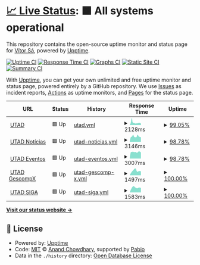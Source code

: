# [📈 Live Status](https://vitormss.github.io/upptime): <!--live status--> **🟩 All systems operational**

This repository contains the open-source uptime monitor and status page for [Vítor Sá](https://vitormss.github.io/upptime), powered by [Upptime](https://github.com/upptime/upptime).

[![Uptime CI](https://github.com/vitormss/upptime/workflows/Uptime%20CI/badge.svg)](https://github.com/vitormss/upptime/actions?query=workflow%3A%22Uptime+CI%22)
[![Response Time CI](https://github.com/vitormss/upptime/workflows/Response%20Time%20CI/badge.svg)](https://github.com/vitormss/upptime/actions?query=workflow%3A%22Response+Time+CI%22)
[![Graphs CI](https://github.com/vitormss/upptime/workflows/Graphs%20CI/badge.svg)](https://github.com/vitormss/upptime/actions?query=workflow%3A%22Graphs+CI%22)
[![Static Site CI](https://github.com/vitormss/upptime/workflows/Static%20Site%20CI/badge.svg)](https://github.com/vitormss/upptime/actions?query=workflow%3A%22Static+Site+CI%22)
[![Summary CI](https://github.com/vitormss/upptime/workflows/Summary%20CI/badge.svg)](https://github.com/vitormss/upptime/actions?query=workflow%3A%22Summary+CI%22)

With [Upptime](https://upptime.js.org), you can get your own unlimited and free uptime monitor and status page, powered entirely by a GitHub repository. We use [Issues](https://github.com/vitormss/upptime/issues) as incident reports, [Actions](https://github.com/vitormss/upptime/actions) as uptime monitors, and [Pages](https://vitormss.github.io/upptime) for the status page.

<!--start: status pages-->
<!-- This summary is generated by Upptime (https://github.com/upptime/upptime) -->
<!-- Do not edit this manually, your changes will be overwritten -->
<!-- prettier-ignore -->
| URL | Status | History | Response Time | Uptime |
| --- | ------ | ------- | ------------- | ------ |
| <img alt="" src="https://icons.duckduckgo.com/ip3/www.utad.pt.ico" height="13"> [UTAD](https://www.utad.pt) | 🟩 Up | [utad.yml](https://github.com/vitormss/upptime/commits/HEAD/history/utad.yml) | <details><summary><img alt="Response time graph" src="./graphs/utad/response-time-week.png" height="20"> 2128ms</summary><br><a href="https://vitormss.github.io/upptime/history/utad"><img alt="Response time 1901" src="https://img.shields.io/endpoint?url=https%3A%2F%2Fraw.githubusercontent.com%2Fvitormss%2Fupptime%2FHEAD%2Fapi%2Futad%2Fresponse-time.json"></a><br><a href="https://vitormss.github.io/upptime/history/utad"><img alt="24-hour response time 1593" src="https://img.shields.io/endpoint?url=https%3A%2F%2Fraw.githubusercontent.com%2Fvitormss%2Fupptime%2FHEAD%2Fapi%2Futad%2Fresponse-time-day.json"></a><br><a href="https://vitormss.github.io/upptime/history/utad"><img alt="7-day response time 2128" src="https://img.shields.io/endpoint?url=https%3A%2F%2Fraw.githubusercontent.com%2Fvitormss%2Fupptime%2FHEAD%2Fapi%2Futad%2Fresponse-time-week.json"></a><br><a href="https://vitormss.github.io/upptime/history/utad"><img alt="30-day response time 1901" src="https://img.shields.io/endpoint?url=https%3A%2F%2Fraw.githubusercontent.com%2Fvitormss%2Fupptime%2FHEAD%2Fapi%2Futad%2Fresponse-time-month.json"></a><br><a href="https://vitormss.github.io/upptime/history/utad"><img alt="1-year response time 1901" src="https://img.shields.io/endpoint?url=https%3A%2F%2Fraw.githubusercontent.com%2Fvitormss%2Fupptime%2FHEAD%2Fapi%2Futad%2Fresponse-time-year.json"></a></details> | <details><summary><a href="https://vitormss.github.io/upptime/history/utad">99.05%</a></summary><a href="https://vitormss.github.io/upptime/history/utad"><img alt="All-time uptime 99.33%" src="https://img.shields.io/endpoint?url=https%3A%2F%2Fraw.githubusercontent.com%2Fvitormss%2Fupptime%2FHEAD%2Fapi%2Futad%2Fuptime.json"></a><br><a href="https://vitormss.github.io/upptime/history/utad"><img alt="24-hour uptime 99.45%" src="https://img.shields.io/endpoint?url=https%3A%2F%2Fraw.githubusercontent.com%2Fvitormss%2Fupptime%2FHEAD%2Fapi%2Futad%2Fuptime-day.json"></a><br><a href="https://vitormss.github.io/upptime/history/utad"><img alt="7-day uptime 99.05%" src="https://img.shields.io/endpoint?url=https%3A%2F%2Fraw.githubusercontent.com%2Fvitormss%2Fupptime%2FHEAD%2Fapi%2Futad%2Fuptime-week.json"></a><br><a href="https://vitormss.github.io/upptime/history/utad"><img alt="30-day uptime 99.33%" src="https://img.shields.io/endpoint?url=https%3A%2F%2Fraw.githubusercontent.com%2Fvitormss%2Fupptime%2FHEAD%2Fapi%2Futad%2Fuptime-month.json"></a><br><a href="https://vitormss.github.io/upptime/history/utad"><img alt="1-year uptime 99.33%" src="https://img.shields.io/endpoint?url=https%3A%2F%2Fraw.githubusercontent.com%2Fvitormss%2Fupptime%2FHEAD%2Fapi%2Futad%2Fuptime-year.json"></a></details>
| <img alt="" src="https://icons.duckduckgo.com/ip3/noticias.utad.pt.ico" height="13"> [UTAD Notícias](https://noticias.utad.pt) | 🟩 Up | [utad-noticias.yml](https://github.com/vitormss/upptime/commits/HEAD/history/utad-noticias.yml) | <details><summary><img alt="Response time graph" src="./graphs/utad-noticias/response-time-week.png" height="20"> 3146ms</summary><br><a href="https://vitormss.github.io/upptime/history/utad-noticias"><img alt="Response time 3146" src="https://img.shields.io/endpoint?url=https%3A%2F%2Fraw.githubusercontent.com%2Fvitormss%2Fupptime%2FHEAD%2Fapi%2Futad-noticias%2Fresponse-time.json"></a><br><a href="https://vitormss.github.io/upptime/history/utad-noticias"><img alt="24-hour response time 2807" src="https://img.shields.io/endpoint?url=https%3A%2F%2Fraw.githubusercontent.com%2Fvitormss%2Fupptime%2FHEAD%2Fapi%2Futad-noticias%2Fresponse-time-day.json"></a><br><a href="https://vitormss.github.io/upptime/history/utad-noticias"><img alt="7-day response time 3146" src="https://img.shields.io/endpoint?url=https%3A%2F%2Fraw.githubusercontent.com%2Fvitormss%2Fupptime%2FHEAD%2Fapi%2Futad-noticias%2Fresponse-time-week.json"></a><br><a href="https://vitormss.github.io/upptime/history/utad-noticias"><img alt="30-day response time 3146" src="https://img.shields.io/endpoint?url=https%3A%2F%2Fraw.githubusercontent.com%2Fvitormss%2Fupptime%2FHEAD%2Fapi%2Futad-noticias%2Fresponse-time-month.json"></a><br><a href="https://vitormss.github.io/upptime/history/utad-noticias"><img alt="1-year response time 3146" src="https://img.shields.io/endpoint?url=https%3A%2F%2Fraw.githubusercontent.com%2Fvitormss%2Fupptime%2FHEAD%2Fapi%2Futad-noticias%2Fresponse-time-year.json"></a></details> | <details><summary><a href="https://vitormss.github.io/upptime/history/utad-noticias">98.78%</a></summary><a href="https://vitormss.github.io/upptime/history/utad-noticias"><img alt="All-time uptime 98.78%" src="https://img.shields.io/endpoint?url=https%3A%2F%2Fraw.githubusercontent.com%2Fvitormss%2Fupptime%2FHEAD%2Fapi%2Futad-noticias%2Fuptime.json"></a><br><a href="https://vitormss.github.io/upptime/history/utad-noticias"><img alt="24-hour uptime 99.45%" src="https://img.shields.io/endpoint?url=https%3A%2F%2Fraw.githubusercontent.com%2Fvitormss%2Fupptime%2FHEAD%2Fapi%2Futad-noticias%2Fuptime-day.json"></a><br><a href="https://vitormss.github.io/upptime/history/utad-noticias"><img alt="7-day uptime 98.78%" src="https://img.shields.io/endpoint?url=https%3A%2F%2Fraw.githubusercontent.com%2Fvitormss%2Fupptime%2FHEAD%2Fapi%2Futad-noticias%2Fuptime-week.json"></a><br><a href="https://vitormss.github.io/upptime/history/utad-noticias"><img alt="30-day uptime 98.78%" src="https://img.shields.io/endpoint?url=https%3A%2F%2Fraw.githubusercontent.com%2Fvitormss%2Fupptime%2FHEAD%2Fapi%2Futad-noticias%2Fuptime-month.json"></a><br><a href="https://vitormss.github.io/upptime/history/utad-noticias"><img alt="1-year uptime 98.78%" src="https://img.shields.io/endpoint?url=https%3A%2F%2Fraw.githubusercontent.com%2Fvitormss%2Fupptime%2FHEAD%2Fapi%2Futad-noticias%2Fuptime-year.json"></a></details>
| <img alt="" src="https://icons.duckduckgo.com/ip3/eventos.utad.pt.ico" height="13"> [UTAD Eventos](https://eventos.utad.pt) | 🟩 Up | [utad-eventos.yml](https://github.com/vitormss/upptime/commits/HEAD/history/utad-eventos.yml) | <details><summary><img alt="Response time graph" src="./graphs/utad-eventos/response-time-week.png" height="20"> 3007ms</summary><br><a href="https://vitormss.github.io/upptime/history/utad-eventos"><img alt="Response time 3007" src="https://img.shields.io/endpoint?url=https%3A%2F%2Fraw.githubusercontent.com%2Fvitormss%2Fupptime%2FHEAD%2Fapi%2Futad-eventos%2Fresponse-time.json"></a><br><a href="https://vitormss.github.io/upptime/history/utad-eventos"><img alt="24-hour response time 3015" src="https://img.shields.io/endpoint?url=https%3A%2F%2Fraw.githubusercontent.com%2Fvitormss%2Fupptime%2FHEAD%2Fapi%2Futad-eventos%2Fresponse-time-day.json"></a><br><a href="https://vitormss.github.io/upptime/history/utad-eventos"><img alt="7-day response time 3007" src="https://img.shields.io/endpoint?url=https%3A%2F%2Fraw.githubusercontent.com%2Fvitormss%2Fupptime%2FHEAD%2Fapi%2Futad-eventos%2Fresponse-time-week.json"></a><br><a href="https://vitormss.github.io/upptime/history/utad-eventos"><img alt="30-day response time 3007" src="https://img.shields.io/endpoint?url=https%3A%2F%2Fraw.githubusercontent.com%2Fvitormss%2Fupptime%2FHEAD%2Fapi%2Futad-eventos%2Fresponse-time-month.json"></a><br><a href="https://vitormss.github.io/upptime/history/utad-eventos"><img alt="1-year response time 3007" src="https://img.shields.io/endpoint?url=https%3A%2F%2Fraw.githubusercontent.com%2Fvitormss%2Fupptime%2FHEAD%2Fapi%2Futad-eventos%2Fresponse-time-year.json"></a></details> | <details><summary><a href="https://vitormss.github.io/upptime/history/utad-eventos">98.78%</a></summary><a href="https://vitormss.github.io/upptime/history/utad-eventos"><img alt="All-time uptime 98.78%" src="https://img.shields.io/endpoint?url=https%3A%2F%2Fraw.githubusercontent.com%2Fvitormss%2Fupptime%2FHEAD%2Fapi%2Futad-eventos%2Fuptime.json"></a><br><a href="https://vitormss.github.io/upptime/history/utad-eventos"><img alt="24-hour uptime 99.44%" src="https://img.shields.io/endpoint?url=https%3A%2F%2Fraw.githubusercontent.com%2Fvitormss%2Fupptime%2FHEAD%2Fapi%2Futad-eventos%2Fuptime-day.json"></a><br><a href="https://vitormss.github.io/upptime/history/utad-eventos"><img alt="7-day uptime 98.78%" src="https://img.shields.io/endpoint?url=https%3A%2F%2Fraw.githubusercontent.com%2Fvitormss%2Fupptime%2FHEAD%2Fapi%2Futad-eventos%2Fuptime-week.json"></a><br><a href="https://vitormss.github.io/upptime/history/utad-eventos"><img alt="30-day uptime 98.78%" src="https://img.shields.io/endpoint?url=https%3A%2F%2Fraw.githubusercontent.com%2Fvitormss%2Fupptime%2FHEAD%2Fapi%2Futad-eventos%2Fuptime-month.json"></a><br><a href="https://vitormss.github.io/upptime/history/utad-eventos"><img alt="1-year uptime 98.78%" src="https://img.shields.io/endpoint?url=https%3A%2F%2Fraw.githubusercontent.com%2Fvitormss%2Fupptime%2FHEAD%2Fapi%2Futad-eventos%2Fuptime-year.json"></a></details>
| <img alt="" src="https://icons.duckduckgo.com/ip3/gescompx.utad.pt.ico" height="13"> [UTAD GescompX](https://gescompx.utad.pt) | 🟩 Up | [utad-gescomp-x.yml](https://github.com/vitormss/upptime/commits/HEAD/history/utad-gescomp-x.yml) | <details><summary><img alt="Response time graph" src="./graphs/utad-gescomp-x/response-time-week.png" height="20"> 1497ms</summary><br><a href="https://vitormss.github.io/upptime/history/utad-gescomp-x"><img alt="Response time 1497" src="https://img.shields.io/endpoint?url=https%3A%2F%2Fraw.githubusercontent.com%2Fvitormss%2Fupptime%2FHEAD%2Fapi%2Futad-gescomp-x%2Fresponse-time.json"></a><br><a href="https://vitormss.github.io/upptime/history/utad-gescomp-x"><img alt="24-hour response time 1333" src="https://img.shields.io/endpoint?url=https%3A%2F%2Fraw.githubusercontent.com%2Fvitormss%2Fupptime%2FHEAD%2Fapi%2Futad-gescomp-x%2Fresponse-time-day.json"></a><br><a href="https://vitormss.github.io/upptime/history/utad-gescomp-x"><img alt="7-day response time 1497" src="https://img.shields.io/endpoint?url=https%3A%2F%2Fraw.githubusercontent.com%2Fvitormss%2Fupptime%2FHEAD%2Fapi%2Futad-gescomp-x%2Fresponse-time-week.json"></a><br><a href="https://vitormss.github.io/upptime/history/utad-gescomp-x"><img alt="30-day response time 1497" src="https://img.shields.io/endpoint?url=https%3A%2F%2Fraw.githubusercontent.com%2Fvitormss%2Fupptime%2FHEAD%2Fapi%2Futad-gescomp-x%2Fresponse-time-month.json"></a><br><a href="https://vitormss.github.io/upptime/history/utad-gescomp-x"><img alt="1-year response time 1497" src="https://img.shields.io/endpoint?url=https%3A%2F%2Fraw.githubusercontent.com%2Fvitormss%2Fupptime%2FHEAD%2Fapi%2Futad-gescomp-x%2Fresponse-time-year.json"></a></details> | <details><summary><a href="https://vitormss.github.io/upptime/history/utad-gescomp-x">100.00%</a></summary><a href="https://vitormss.github.io/upptime/history/utad-gescomp-x"><img alt="All-time uptime 100.00%" src="https://img.shields.io/endpoint?url=https%3A%2F%2Fraw.githubusercontent.com%2Fvitormss%2Fupptime%2FHEAD%2Fapi%2Futad-gescomp-x%2Fuptime.json"></a><br><a href="https://vitormss.github.io/upptime/history/utad-gescomp-x"><img alt="24-hour uptime 100.00%" src="https://img.shields.io/endpoint?url=https%3A%2F%2Fraw.githubusercontent.com%2Fvitormss%2Fupptime%2FHEAD%2Fapi%2Futad-gescomp-x%2Fuptime-day.json"></a><br><a href="https://vitormss.github.io/upptime/history/utad-gescomp-x"><img alt="7-day uptime 100.00%" src="https://img.shields.io/endpoint?url=https%3A%2F%2Fraw.githubusercontent.com%2Fvitormss%2Fupptime%2FHEAD%2Fapi%2Futad-gescomp-x%2Fuptime-week.json"></a><br><a href="https://vitormss.github.io/upptime/history/utad-gescomp-x"><img alt="30-day uptime 100.00%" src="https://img.shields.io/endpoint?url=https%3A%2F%2Fraw.githubusercontent.com%2Fvitormss%2Fupptime%2FHEAD%2Fapi%2Futad-gescomp-x%2Fuptime-month.json"></a><br><a href="https://vitormss.github.io/upptime/history/utad-gescomp-x"><img alt="1-year uptime 100.00%" src="https://img.shields.io/endpoint?url=https%3A%2F%2Fraw.githubusercontent.com%2Fvitormss%2Fupptime%2FHEAD%2Fapi%2Futad-gescomp-x%2Fuptime-year.json"></a></details>
| <img alt="" src="https://icons.duckduckgo.com/ip3/siga.utad.pt.ico" height="13"> [UTAD SIGA](https://siga.utad.pt) | 🟩 Up | [utad-siga.yml](https://github.com/vitormss/upptime/commits/HEAD/history/utad-siga.yml) | <details><summary><img alt="Response time graph" src="./graphs/utad-siga/response-time-week.png" height="20"> 1583ms</summary><br><a href="https://vitormss.github.io/upptime/history/utad-siga"><img alt="Response time 1583" src="https://img.shields.io/endpoint?url=https%3A%2F%2Fraw.githubusercontent.com%2Fvitormss%2Fupptime%2FHEAD%2Fapi%2Futad-siga%2Fresponse-time.json"></a><br><a href="https://vitormss.github.io/upptime/history/utad-siga"><img alt="24-hour response time 1499" src="https://img.shields.io/endpoint?url=https%3A%2F%2Fraw.githubusercontent.com%2Fvitormss%2Fupptime%2FHEAD%2Fapi%2Futad-siga%2Fresponse-time-day.json"></a><br><a href="https://vitormss.github.io/upptime/history/utad-siga"><img alt="7-day response time 1583" src="https://img.shields.io/endpoint?url=https%3A%2F%2Fraw.githubusercontent.com%2Fvitormss%2Fupptime%2FHEAD%2Fapi%2Futad-siga%2Fresponse-time-week.json"></a><br><a href="https://vitormss.github.io/upptime/history/utad-siga"><img alt="30-day response time 1583" src="https://img.shields.io/endpoint?url=https%3A%2F%2Fraw.githubusercontent.com%2Fvitormss%2Fupptime%2FHEAD%2Fapi%2Futad-siga%2Fresponse-time-month.json"></a><br><a href="https://vitormss.github.io/upptime/history/utad-siga"><img alt="1-year response time 1583" src="https://img.shields.io/endpoint?url=https%3A%2F%2Fraw.githubusercontent.com%2Fvitormss%2Fupptime%2FHEAD%2Fapi%2Futad-siga%2Fresponse-time-year.json"></a></details> | <details><summary><a href="https://vitormss.github.io/upptime/history/utad-siga">100.00%</a></summary><a href="https://vitormss.github.io/upptime/history/utad-siga"><img alt="All-time uptime 100.00%" src="https://img.shields.io/endpoint?url=https%3A%2F%2Fraw.githubusercontent.com%2Fvitormss%2Fupptime%2FHEAD%2Fapi%2Futad-siga%2Fuptime.json"></a><br><a href="https://vitormss.github.io/upptime/history/utad-siga"><img alt="24-hour uptime 100.00%" src="https://img.shields.io/endpoint?url=https%3A%2F%2Fraw.githubusercontent.com%2Fvitormss%2Fupptime%2FHEAD%2Fapi%2Futad-siga%2Fuptime-day.json"></a><br><a href="https://vitormss.github.io/upptime/history/utad-siga"><img alt="7-day uptime 100.00%" src="https://img.shields.io/endpoint?url=https%3A%2F%2Fraw.githubusercontent.com%2Fvitormss%2Fupptime%2FHEAD%2Fapi%2Futad-siga%2Fuptime-week.json"></a><br><a href="https://vitormss.github.io/upptime/history/utad-siga"><img alt="30-day uptime 100.00%" src="https://img.shields.io/endpoint?url=https%3A%2F%2Fraw.githubusercontent.com%2Fvitormss%2Fupptime%2FHEAD%2Fapi%2Futad-siga%2Fuptime-month.json"></a><br><a href="https://vitormss.github.io/upptime/history/utad-siga"><img alt="1-year uptime 100.00%" src="https://img.shields.io/endpoint?url=https%3A%2F%2Fraw.githubusercontent.com%2Fvitormss%2Fupptime%2FHEAD%2Fapi%2Futad-siga%2Fuptime-year.json"></a></details>

<!--end: status pages-->

[**Visit our status website →**](https://vitormss.github.io/upptime)

## 📄 License

- Powered by: [Upptime](https://github.com/upptime/upptime)
- Code: [MIT](./LICENSE) © [Anand Chowdhary](https://anandchowdhary.com), supported by [Pabio](https://pabio.com)
- Data in the `./history` directory: [Open Database License](https://opendatacommons.org/licenses/odbl/1-0/)
